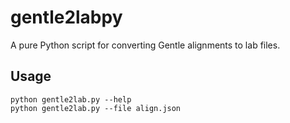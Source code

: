 # gentle2labpy
A pure Python script for converting Gentle alignments to lab files.

## Usage
```
python gentle2lab.py --help
python gentle2lab.py --file align.json
```
